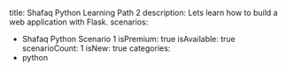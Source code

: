 title: Shafaq Python Learning Path 2
description: Lets learn how to build a web application with Flask.
scenarios: 
  - Shafaq Python Scenario 1
isPremium: true
isAvailable: true
scenarioCount: 1
isNew: true
categories: 
  - python
